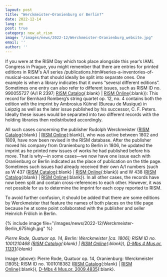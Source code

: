 ```yaml
---
layout: post
title: "Werckmeister—Oranienburg or Berlin?"
date: 2022-12-14
lang: en
post: true
category: new_at_rism
image: "/images/news/2022-12/Werckmeister-Oranienburg_website.jpg"
email: ''
author: ''
---
```


If you were at the RISM Day which took place alongside this year’s IAML Congress in Prague, you might remember that there are entries for printed editions in RISM's A/I series  /publications.html#series-a-inventories-of-musical-sources that should ideally be split into separate ones. One example is when a library indicates that it owns “several different editions”. Sometimes one entry can also refer to different issues, such as RISM ID no. 990055727 (A/I R 2397; [RISM  Catalog](https://opac.rism.info/search?id=990055727&View=rism){:blank} \| [RISM Online](https://rism.online/sources/990055727){:blank}): This record for Bernhard Romberg’s string quartet op. 12, no. 4 contains both the edition with the imprint by Ambrosius Kühnel (Bureau de Musique) in Leipzig as well as the later issue published by his successor, C. F. Peters. Ideally these issues would be separated into two different records with the holding libraries then redistributed accordingly.

All such cases concerning the publisher Rudolph Werckmeister ([RISM Catalog](https://opac.rism.info/search?View=rism&id=ks30076960){:blank} \| [RISM Online](https://rism.online/institutions/30076960){:blank}), who was active between 1802 and 1809, have now been revised in the RISM database. After the publisher moved his company from Oranienburg to Berlin in 1806, he updated the imprint as he printed new issues of works he had published before his move. That is why—in some cases—we now have one issue each with Oranienburg or Berlin indicated as the place of publication on the title page. Sometimes such issues had already received their own A/I numbers (such as W 437 ([RISM Catalog](https://opac.rism.info/search?id=990067983&View=rism){:blank} \| [RISM Online](https://rism.online/sources/990067983){:blank}) and W 438 ([RISM Catalog](https://opac.rism.info/search?id=990067984&View=rism){:blank} \| [RISM Online](https://rism.online/sources/990067984){:blank}). In all other cases, the records have now been split and contain cross-references to each other. However, it was not possible for us to determine the imprint for each copy reported to RISM.

To avoid further confusion, it should be added that there are some editions by Werckmeister that feature the names of both places on the title page because he at some point collaborated with the publisher and seller Heinrich Frölich in Berlin.


{% include image file="/images/news/2022-12/Werckmeister-Berlin_675high.jpg" %}

_Pierre Rode, Quatuor op. 14, Berlin: Werckmeister [ca. 1806]; RISM ID no. 1001210468 ([RISM Catalog](https://opac.rism.info/search?id=1001210468&View=rism){:blank} \| [RISM Online](https://rism.online/sources/1001210468){:blank}), [D-Mbs 4 Mus.pr. 11331]((https://mdz-nbn-resolving.de/urn:nbn:de:bvb:12-bsb11145160-0)){:blank}_


Image (above): Pierre Rode, Quatuor op. 14, Oranienburg: Werckmeister [1805]; RISM ID no. 1001018382 ([RISM Catalog](https://opac.rism.info/search?id=1001018382&View=rism){:blank} \| [RISM Online](https://rism.online/sources/1001018382){:blank}), [D-Mbs 4 Mus.pr. 2009.4835](https://mdz-nbn-resolving.de/urn:nbn:de:bvb:12-bsb11141952-3){:blank}.

